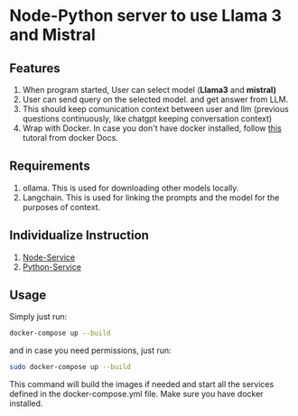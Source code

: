 # Node-Python server to use Llama 3 and Mistral

## Features

1. When program started, User can select model (**Llama3** and **mistral)**
2. User can send query on the selected model. and get answer from LLM.
3. This should keep comunication context between user and llm (previous questions continuously, like chatgpt keeping conversation context)
4. Wrap with Docker. In case you don't have docker installed, follow [this](https://docs.docker.com/desktop/install/mac-install/) tutoral from docker Docs.

## Requirements

1. ollama. This is used for downloading other models locally.
2. Langchain. This is used for linking the prompts and the model for the purposes of context.

## Individualize Instruction

1. [Node-Service](./node_service/README.md)
1. [Python-Service](./python_service/README.md)

## Usage

Simply just run:

```bash
docker-compose up --build
```

and in case you need permissions, just run:

```bash
sudo docker-compose up --build
```

This command will build the images if needed and start all the services defined in the docker-compose.yml file. Make sure you have docker installed.
